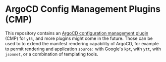 # ArgoCD Config Management Plugins (CMP)

This repository contains an [ArgoCD configuration management
plugin](https://argo-cd.readthedocs.io/en/stable/user-guide/config-management-plugins/)
(CMP) for `ytt`, and more plugins might come in the future.  Those can be used
to to extend the manifest rendering capability of ArgoCD, for example to permit
rendering and application `source:` with Google's `kpt`, with `ytt`, with
`jsonnet`, or a combination of templating tools.

